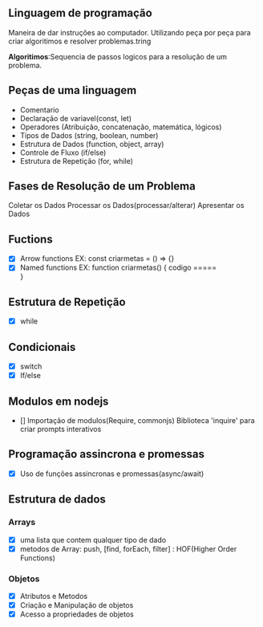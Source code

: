 ## Linguagem de programação

Maneira de dar instruções ao computador.
Utilizando peça por peça para criar algoritimos e resolver problemas.tring

**Algoritimos**:Sequencia de passos logicos para a resolução de um problema.

## Peças de uma linguagem

- Comentario
- Declaração de variavel(const, let)
- Operadores (Atribuição, concatenação, matemática, lógicos)
- Tipos de Dados (string, boolean, number)
- Estrutura de Dados (function, object, array)
- Controle de Fluxo (if/else)
- Estrutura de Repetição (for, while)

## Fases de Resolução de um Problema

Coletar os Dados
Processar os Dados(processar/alterar)
Apresentar os Dados

## Fuctions

- [x] Arrow functions EX: const criarmetas = () => {}
- [x] Named functions EX: function criarmetas() {
      codigo =====  
       }

## Estrutura de Repetição

- [x] while

## Condicionais

- [x] switch
- [x] If/else

## Modulos em nodejs

- [] Importação de modulos(Require, commonjs)
  Biblioteca 'inquire' para criar prompts interativos

## Programação assincrona e promessas

- [x] Uso de funções assincronas e promessas(async/await)

## Estrutura de dados

### Arrays

- [x] uma lista que contem qualquer tipo de dado
- [x] metodos de Array: push, [find, forEach, filter] : HOF(Higher Order Functions)

### Objetos

- [x] Atributos e Metodos
- [x] Criação e Manipulação de objetos
- [x] Acesso a propriedades de objetos
